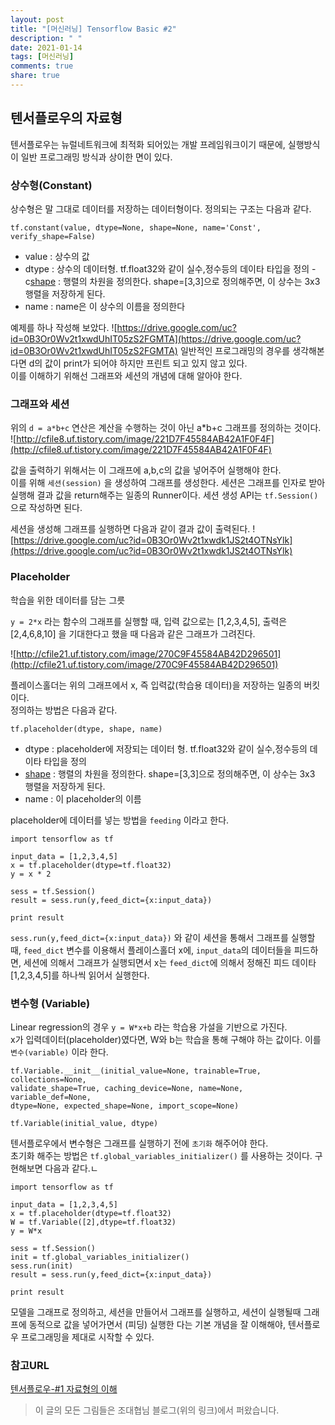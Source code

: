 ```yaml
---
layout: post
title: "[머신러닝] Tensorflow Basic #2"
description: " "
date: 2021-01-14
tags: [머신러닝]
comments: true
share: true
---
```




## 텐서플로우의 자료형
텐서플로우는 뉴럴네트워크에 최적화 되어있는 개발 프레임워크이기 때문에, 실행방식이 일반 프로그래밍 방식과 상이한 면이 있다.

### 상수형(Constant)
상수형은 말 그대로 데이터를 저장하는 데이터형이다. 정의되는 구조는 다음과 같다.

```
tf.constant(value, dtype=None, shape=None, name='Const', verify_shape=False)
```
- value : 상수의 값
- dtype : 상수의 데이터형. tf.float32와 같이 실수,정수등의 데이타 타입을 정의
-c[shape](https://github.com/Shinye/TIL/blob/master/MachineLearning/tensorflow_basic1.md#텐서란) : 행렬의 차원을 정의한다. shape=[3,3]으로 정의해주면, 이 상수는 3x3 행렬을 저장하게 된다.
- name : name은 이 상수의 이름을 정의한다

예제를 하나 작성해 보았다.
![https://drive.google.com/uc?id=0B3Or0Wv2t1xwdUhIT05zS2FGMTA](https://drive.google.com/uc?id=0B3Or0Wv2t1xwdUhIT05zS2FGMTA)
일반적인 프로그래밍의 경우를 생각해본다면 d의 값이 print가 되어야 하지만 프린트 되고 있지 않고 있다.<br>이를 이해하기 위해선 그래프와 세션의 개념에 대해 알아야 한다.
<br>


### 그래프와 세션
위의 `d = a*b+c` 연산은 계산을 수행하는 것이 아닌 a*b+c 그래프를 정의하는 것이다.<br>
![http://cfile8.uf.tistory.com/image/221D7F45584AB42A1F0F4F](http://cfile8.uf.tistory.com/image/221D7F45584AB42A1F0F4F)

값을 출력하기 위해서는 이 그래프에 a,b,c의 값을 넣어주어 실행해야 한다.<br>이를 위해 `세션(session)` 을 생성하여 그래프를 생성한다. 세션은 그래프를 인자로 받아 실행해 결과 값을 return해주는 일종의 Runner이다.
세션 생성 API는 `tf.Session()` 으로 작성하면 된다.

세션을 생성해 그래프를 실행하면 다음과 같이 결과 값이 출력된다.
![https://drive.google.com/uc?id=0B3Or0Wv2t1xwdk1JS2t4OTNsYlk](https://drive.google.com/uc?id=0B3Or0Wv2t1xwdk1JS2t4OTNsYlk)


### Placeholder
학습을 위한 데이터를 담는 그릇

`y = 2*x` 라는 함수의 그래프를 실행할 때, 입력 값으로는 [1,2,3,4,5], 출력은 [2,4,6,8,10] 을 기대한다고 했을 때 다음과 같은 그래프가 그려진다.

![http://cfile21.uf.tistory.com/image/270C9F45584AB42D296501](http://cfile21.uf.tistory.com/image/270C9F45584AB42D296501)

플레이스홀더는 위의 그래프에서 x, 즉 입력값(학습용 데이터)을 저장하는 일종의 버킷이다.<br>정의하는 방법은 다음과 같다.<br>

```
tf.placeholder(dtype, shape, name)
```

- dtype : placeholder에 저장되는 데이터 형. tf.float32와 같이 실수,정수등의 데이타 타입을 정의
- [shape](https://github.com/Shinye/TIL/blob/master/MachineLearning/tensorflow_basic1.md#텐서란) : 행렬의 차원을 정의한다. shape=[3,3]으로 정의해주면, 이 상수는 3x3 행렬을 저장하게 된다.
- name : 이 placeholder의 이름

placeholder에 데이터를 넣는 방법을 `feeding` 이라고 한다.<br>

```
import tensorflow as tf

input_data = [1,2,3,4,5]
x = tf.placeholder(dtype=tf.float32)
y = x * 2

sess = tf.Session()
result = sess.run(y,feed_dict={x:input_data})

print result
```

`sess.run(y,feed_dict={x:input_data})` 와 같이 세션을 통해서 그래프를 실행할 때, `feed_dict` 변수를 이용해서 플레이스홀더 x에, `input_data`의 데이터들을 피드하면, 세션에 의해서 그래프가 실행되면서 x는 `feed_dict`에 의해서 정해진 피드 데이타 [1,2,3,4,5]를 하나씩 읽어서 실행한다.


### 변수형 (Variable)
Linear regression의 경우 `y = W*x+b` 라는 학습용 가설을 기반으로 가진다.<br>x가 입력데이터(placeholder)였다면, W와 b는 학습을 통해 구해야 하는 값이다. 이를 `변수(variable)` 이라 한다.<br> 

```
tf.Variable.__init__(initial_value=None, trainable=True, collections=None, 
validate_shape=True, caching_device=None, name=None, variable_def=None, 
dtype=None, expected_shape=None, import_scope=None)

tf.Variable(initial_value, dtype)
```


텐서플로우에서 변수형은 그래프를 실행하기 전에 `초기화` 해주어야 한다.<br> 초기화 해주는 방법은 `tf.global_variables_initializer()` 를 사용하는 것이다. 구현해보면 다음과 같다.ㄴ

```
import tensorflow as tf

input_data = [1,2,3,4,5]
x = tf.placeholder(dtype=tf.float32)
W = tf.Variable([2],dtype=tf.float32)
y = W*x

sess = tf.Session()
init = tf.global_variables_initializer()
sess.run(init)
result = sess.run(y,feed_dict={x:input_data})

print result
```


모델을 그래프로 정의하고, 세션을 만들어서 그래프를 실행하고, 세션이 실행될때 그래프에 동적으로 값을 넣어가면서 (피딩) 실행한 다는 기본 개념을 잘 이해해야, 텐서플로우 프로그래밍을 제대로 시작할 수 있다.



### 참고URL
[텐서플로우-#1 자료형의 이해](http://bcho.tistory.com/1150)
> 이 글의 모든 그림들은 조대협님 블로그(위의 링크)에서 퍼왔습니다.